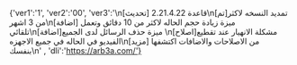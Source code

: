 {'ver1':'1', 'ver2':'00', 'ver3':'\n[تحديث] قاعدة 2.21.4.22\n[تم]تمديد النسخه لاكثر من 3 اشهر\n[اضافة] ميزة زيادة حجم الحاله لاكثر من 10 دقائق وتعمل تلقائي\n[اضافة]ميزة حذف الرسائل لدى الجميع \n[اصلاح]مشكلة الانهيار عند تقطيع الفيديو في الحاله في جميع الاجهزه\n[مزيد] من الاصلاحات والاضافات اكتشفها بنفسك\n' , 'dli':'https://arb3a.com/'}
